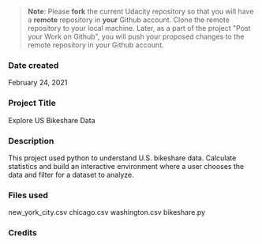 >**Note**: Please **fork** the current Udacity repository so that you will have a **remote** repository in **your** Github account. Clone the remote repository to your local machine. Later, as a part of the project "Post your Work on Github", you will push your proposed changes to the remote repository in your Github account.

### Date created
February 24, 2021

### Project Title
Explore US  Bikeshare Data

### Description
This project used python to understand U.S. bikeshare data. Calculate statistics and build an interactive environment where a user chooses the data and filter for a dataset to analyze.

### Files used
new_york_city.csv
chicago.csv
washington.csv
bikeshare.py

### Credits
